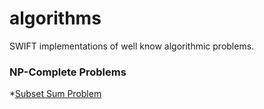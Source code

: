 # algorithms
SWIFT implementations of well know algorithmic problems.


### NP-Complete Problems
*[Subset Sum Problem](https://github.com/Kdan/algorithms/blob/master/NP-Complete/SubsetSumSolver.swift)
